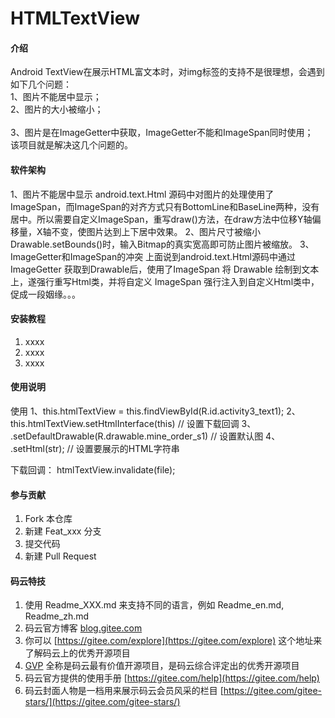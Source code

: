 # HTMLTextView

#### 介绍
Android TextView在展示HTML富文本时，对img标签的支持不是很理想，会遇到如下几个问题：
<br>1、图片不能居中显示；
<br>2、图片的大小被缩小；<br>
<br>3、图片是在ImageGetter中获取，ImageGetter不能和ImageSpan同时使用；
<br>该项目就是解决这几个问题的。

#### 软件架构
1、图片不能居中显示
    android.text.Html 源码中对图片的处理使用了ImageSpan，而ImageSpan的对齐方式只有BottomLine和BaseLine两种，没有居中。所以需要自定义ImageSpan，重写draw()方法，在draw方法中位移Y轴偏移量，X轴不变，使图片达到上下居中效果。
2、图片尺寸被缩小
    Drawable.setBounds()时，输入Bitmap的真实宽高即可防止图片被缩放。
3、ImageGetter和ImageSpan的冲突
    上面说到android.text.Html源码中通过 ImageGetter 获取到Drawable后，使用了ImageSpan 将 Drawable 绘制到文本上，遂强行重写Html类，并将自定义 ImageSpan 强行注入到自定义Html类中，促成一段姻缘。。。


#### 安装教程

1. xxxx
2. xxxx
3. xxxx

#### 使用说明

使用
 1、this.htmlTextView = this.findViewById(R.id.activity3_text1);
 2、this.htmlTextView.setHtmlInterface(this)             // 设置下载回调
 3、    .setDefaultDrawable(R.drawable.mine_order_s1)    // 设置默认图
 4、    .setHtml(str);                                   // 设置要展示的HTML字符串

 下载回调：
 htmlTextView.invalidate(file);

#### 参与贡献

1. Fork 本仓库
2. 新建 Feat_xxx 分支
3. 提交代码
4. 新建 Pull Request


#### 码云特技

1. 使用 Readme\_XXX.md 来支持不同的语言，例如 Readme\_en.md, Readme\_zh.md
2. 码云官方博客 [blog.gitee.com](https://blog.gitee.com)
3. 你可以 [https://gitee.com/explore](https://gitee.com/explore) 这个地址来了解码云上的优秀开源项目
4. [GVP](https://gitee.com/gvp) 全称是码云最有价值开源项目，是码云综合评定出的优秀开源项目
5. 码云官方提供的使用手册 [https://gitee.com/help](https://gitee.com/help)
6. 码云封面人物是一档用来展示码云会员风采的栏目 [https://gitee.com/gitee-stars/](https://gitee.com/gitee-stars/)